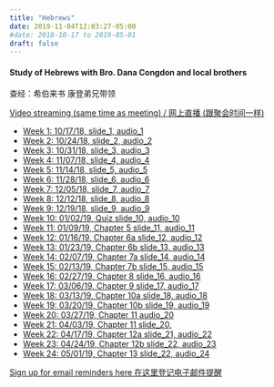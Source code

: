 ```yaml
---
title: "Hebrews"
date: 2019-11-04T12:03:27-05:00
#date: 2018-10-17 to 2019-05-01
draft: false
---
```


#### Study of Hebrews with Bro. Dana Congdon and local brothers 
查经：希伯来书 康登弟兄带领

[Video streaming (same time as meeting) / 网上直播 (跟聚会时间一样)](https://www.youtube.com/channel/UC7UZEHXdMH0Y3DwmdzITyow)

* [Week 1: 10/17/18, ](https://youtu.be/ybarWxXomX0?t=92) [slide_1, ](/wed_study/slides/Hebr1CBM-prophecy.pdf) [audio_1](/wed_study/audio/Hebr1CBM-prophecy.m4a)
* [Week 2: 10/24/18, ](https://youtu.be/GgqdfXQ06MQ?t=675) [slide_2, ](/wed_study/slides/Hebr2CBM-prophecy.pdf) [audio_2](/wed_study/audio/Hebr2CBM-prophecy.m4a)
* [Week 3: 10/31/18, ](https://youtu.be/kXC3S9FxDOY?t=725) [slide_3, ](/wed_study/slides/Hebr3CBM-background.pdf) [audio_3](/wed_study/audio/Hebr3CBM-background.m4a)
* [Week 4: 11/07/18, ](https://youtu.be/qkfbJlYl1kA?t=655) [slide_4, ](/wed_study/slides/Hebr4CBM-argument.pdf) [audio_4](/wed_study/audio/Hebr4CBM-argument.m4a)
* [Week 5: 11/14/18, ](https://youtu.be/DAxWVT3zOnI?t=558) [slide_5, ](/wed_study/slides/Hebr5CBM-chap1.pdf) [audio_5](/wed_study/audio/Hebr5CBM-chap1.m4a)
* [Week 6: 11/28/18, ](https://youtu.be/jH2yJmdtygo?t=519) [slide_6, ](/wed_study/slides/Hebr6CBM-chap2.pdf) [audio_6](/wed_study/audio/Hebr6CBM-chap2.m4a)
* [Week 7: 12/05/18, ](https://youtu.be/aZ9CjzWJJuU?t=702) [slide_7, ](/wed_study/slides/Hebr7CBM-chap2b.pdf) [audio_7](/wed_study/audio/Hebr7CBM-chap2b.m4a) 
* [Week 8: 12/12/18, ](https://youtu.be/DGeKeLwuDRs?t=592) [slide_8, ](/wed_study/slides/Hebr8CBM-chap3.pdf) [audio_8](/wed_study/audio/Hebr8CBM-chap3.m4a)
* [Week 9: 12/19/18, ](https://youtu.be/RtMOcBNHHWs?t=793) [slide_9, ](/wed_study/slides/Hebr9CBM-chap4.pdf) [audio_9](/wed_study/audio/Hebr9CBM-chap4.m4a)
* [Week 10: 01/02/19, Quiz ](https://youtu.be/GDQq0omaRSw?t=517) [slide_10, ](/wed_study/slides/Hebr10CBM-chap1-4-quiz.pdf) [audio_10](/wed_study/audio/Hebr10CBM-chap1-4-quiz.m4a)
* [Week 11: 01/09/19, Chapter 5 ](https://youtu.be/mVtQt0AqZYI?t=710) [slide_11, ](/wed_study/slides/Hebr11CBM-chap5.pdf) [audio_11](/wed_study/audio/Hebr11CBM-chap5.m4a)
* [Week 12: 01/16/19, Chapter 6a ](https://youtu.be/wO42nuUkFtk?t=580) [slide_12, ](/wed_study/slides/Hebr12CBM-chap6a.pdf) [audio_12](/wed_study/audio/Hebr12CBM-chap6a.m4a)
* [Week 13: 01/23/19, Chapter 6b ](https://youtu.be/y5jIYAv5_iE?t=600) [slide_13, ](/wed_study/slides/Hebr13CBM-chap6b.pdf) [audio_13](/wed_study/audio/Hebr13CBM-chap6b.m4a)
* [Week 14: 02/07/19, Chapter 7a ](https://youtu.be/TyVamCIQk5w?t=569) [slide_14, ](/wed_study/slides/Hebr14CBM-Chap7_CHI.pdf) [audio_14](/wed_study/audio/Hebr14CBM-chap7.m4a)
* [Week 15: 02/13/19, Chapter 7b ](https://youtu.be/qAM5tu1T1pI?t=487) [slide_15, ](/wed_study/slides/Hebr15CBM-Chap7b_CHI.pdf) [audio_15](/wed_study/audio/Hebr15CBM-chap7b.m4a)
* [Week 16: 02/27/19, Chapter 8 ](https://youtu.be/PbOItQukUJc?t=501) [slide_16, ](/wed_study/slides/Hebr16-Chap8_CHI.pdf) [audio_16](/wed_study/audio/Hebr16CBM-chap8.m4a)
* [Week 17: 03/06/19, Chapter 9 ](https://youtu.be/lHZXagDr9n0?t=560) [slide_17, ](/wed_study/slides/Hebr17chap9_CHI.pdf) [audio_17](/wed_study/audio/Hebr17CBM-chap9.m4a)
* [Week 18: 03/13/19, Chapter 10a ](https://youtu.be/k73azXlEdJo?t=490) [slide_18, ](/wed_study/slides/Hebr18chap10a_CHI.pdf) [audio_18](/wed_study/audio/Hebr18CBM-chap10a.m4a)
* [Week 19: 03/20/19, Chapter 10b ](https://youtu.be/695_DCVYF2s?t=682) [slide_19, ](/wed_study/slides/Hebr19chap10b_CHI.pdf) [audio_19](/wed_study/audio/Hebr19CBM-chap10b.m4a)
* [Week 20: 03/27/19, Chapter 11 ](https://youtu.be/8VqxPvwF5SU?t=866) [audio_20](/wed_study/audio/Hebr20CBM-chap11.m4a)
* [Week 21: 04/03/19, Chapter 11 ](https://youtu.be/1hj2lGmtNNw?t=636) [slide_20, ](/wed_study/slides/Hebr20chap11-CHI.pdf)
* [Week 22: 04/17/19, Chapter 12a ](https://youtu.be/QIRt-hhAp4o?t=812) [slide_21, ](/wed_study/slides/Hebr21chap12a-CHI.pdf)[audio_22](/wed_study/audio/Hebr22CBM-chap12a.m4a)
* [Week 23: 04/24/19, Chapter 12b ](https://youtu.be/YVI7jSsLDNU?t=500) [slide_22, ](/wed_study/slides/Hebr22chap12b_CHI.pdf)[audio_23](/wed_study/audio/Hebr23CBM-chap12b.m4a)
* [Week 24: 05/01/19, Chapter 13 ](https://youtu.be/wDObJx2GESk?t=543) [slide_22, ](/wed_study/slides/Hebr23chap13_CHI.pdf)[audio_24](/wed_study/audio/Hebr24CBM-chap13.m4a)

[Sign up for email reminders here 在这里登记电子邮件提醒](https://goo.gl/forms/D87k7VBsuQMKpyJs2)




